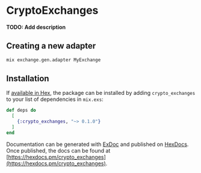 # CryptoExchanges

**TODO: Add description**

## Creating a new adapter

```bash
mix exchange.gen.adapter MyExchange
```

## Installation

If [available in Hex](https://hex.pm/docs/publish), the package can be installed
by adding `crypto_exchanges` to your list of dependencies in `mix.exs`:

```elixir
def deps do
  [
    {:crypto_exchanges, "~> 0.1.0"}
  ]
end
```

Documentation can be generated with [ExDoc](https://github.com/elixir-lang/ex_doc)
and published on [HexDocs](https://hexdocs.pm). Once published, the docs can
be found at [https://hexdocs.pm/crypto_exchanges](https://hexdocs.pm/crypto_exchanges).

